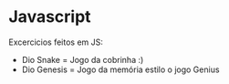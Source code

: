 # Javascript
Excercicios feitos em JS:


- Dio Snake = Jogo da cobrinha :)
- Dio Genesis =  Jogo da memória estilo o jogo Genius
